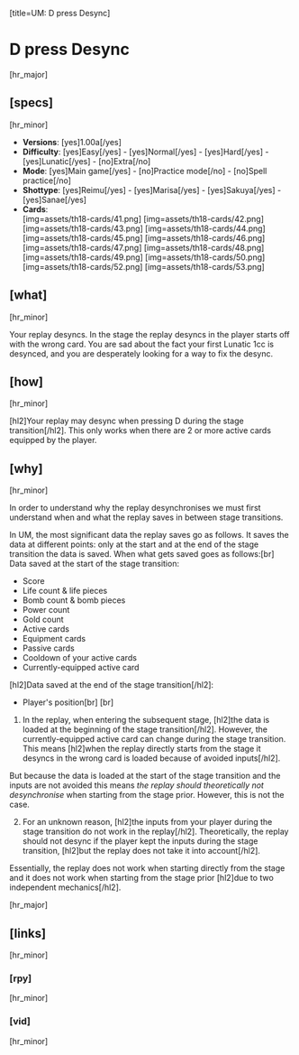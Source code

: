 [title=UM: D press Desync]
# D press Desync
[hr_major]

## [specs]
[hr_minor]

* **Versions**: [yes]1.00a[/yes]
* **Difficulty**: [yes]Easy[/yes] - [yes]Normal[/yes] - [yes]Hard[/yes] - [yes]Lunatic[/yes] - [no]Extra[/no]
* **Mode**: [yes]Main game[/yes] - [no]Practice mode[/no] - [no]Spell practice[/no]
* **Shottype**: [yes]Reimu[/yes] - [yes]Marisa[/yes] - [yes]Sakuya[/yes] - [yes]Sanae[/yes]
* **Cards**:  
[img=assets/th18-cards/41.png] [img=assets/th18-cards/42.png] [img=assets/th18-cards/43.png] [img=assets/th18-cards/44.png] [img=assets/th18-cards/45.png] [img=assets/th18-cards/46.png] [img=assets/th18-cards/47.png] [img=assets/th18-cards/48.png] [img=assets/th18-cards/49.png] [img=assets/th18-cards/50.png] [img=assets/th18-cards/52.png] [img=assets/th18-cards/53.png]


## [what]
[hr_minor]

Your replay desyncs. In the stage the replay desyncs in the player starts off with the wrong card. You are sad about the fact your first Lunatic 1cc is desynced, and you are desperately looking for a way to fix the desync.

## [how]
[hr_minor]

[hl2]Your replay may desync when pressing D during the stage transition[/hl2]. This only works when there are 2 or more active cards equipped by the player.

## [why]
[hr_minor]

In order to understand why the replay desynchronises we must first understand when and what the replay saves in between stage transitions.

In UM, the most significant data the replay saves go as follows. It saves the data at different points: only at the start and at the end of the stage transition the data is saved. When what gets saved goes as follows:[br]
Data saved at the start of the stage transition:
* Score
* Life count & life pieces
* Bomb count & bomb pieces
* Power count
* Gold count
* Active cards
* Equipment cards
* Passive cards
* Cooldown of your active cards
* Currently-equipped active card

[hl2]Data saved at the end of the stage transition[/hl2]:
* Player's position[br] [br] 

1. In the replay, when entering the subsequent stage, [hl2]the data is loaded at the beginning of the stage transition[/hl2]. However, the currently-equipped active card can change during the stage transition. This means [hl2]when the replay directly starts from the stage it desyncs in the wrong card is loaded because of avoided inputs[/hl2].

But because the data is loaded at the start of the stage transition and the inputs are not avoided this means *the replay should theoretically not desynchronise* when starting from the stage prior. However, this is not the case.

2. For an unknown reason, [hl2]the inputs from your player during the stage transition do not work in the replay[/hl2]. Theoretically, the replay should not desync if the player kept the inputs during the stage transition, [hl2]but the replay does not take it into account[/hl2].

Essentially, the replay does not work when starting directly from the stage and it does not work when starting from the stage prior [hl2]due to two independent mechanics[/hl2].



[hr_major]
## [links]
[hr_minor]
### [rpy]
[hr_minor]
### [vid]
[hr_minor]


